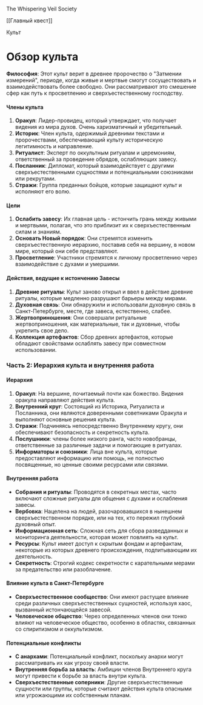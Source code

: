 The Whispering Veil Society

[[Главный квест]]

Культ

# Обзор культа

**Философия**: Этот культ верит в древнее пророчество о "Затмении измерений", периоде, когда живые и мертвые смогут сосуществовать и взаимодействовать более свободно. Они рассматривают это смешение сфер как путь к просветлению и сверхъестественному господству.

#### Члены культа

1. **Оракул**: Лидер-провидец, который утверждает, что получает видения из мира духов. Очень харизматичный и убедительный.
2. **Историк**: Член культа, одержимый древними текстами и пророчествами, обеспечивающий культу историческую легитимность и направление.
3. **Ритуалист**: Эксперт по оккультным ритуалам и церемониям, ответственный за проведение обрядов, ослабляющих завесу.
4. **Посланник**: Дипломат, который взаимодействует с другими сверхъестественными сущностями и потенциальными союзниками или рекрутами.
5. **Стражи**: Группа преданных бойцов, которые защищают культ и исполняют его волю.

#### Цели

1. **Ослабить завесу**: Их главная цель - истончить грань между живыми и мертвыми, полагая, что это приблизит их к сверхъестественным силам и знаниям.
2. **Основать Новый порядок**: Они стремятся изменить сверхъестественную иерархию, поставив себя на вершину, в новом мире, который они себе представляют.
3. **Просветление**: Участники стремятся к личному просветлению через взаимодействие с духами и умершими.

#### Действия, ведущие к истончению Завесы

1. **Древние ритуалы**: Культ заново открыл и ввел в действие древние ритуалы, которые медленно разрушают барьеры между мирами.
2. **Духовная связь**: Они обнаружили и использовали духовную связь в Санкт-Петербурге, месте, где завеса, естественно, слабее.
3. **Жертвоприношения**: Они совершали ритуальные жертвоприношения, как материальные, так и духовные, чтобы укрепить свое дело.
4. **Коллекция артефактов**: Сбор древних артефактов, которые обладают свойствами ослаблять завесу при совместном использовании.

### Часть 2: Иерархия культа и внутренняя работа

#### Иерархия

1. **Оракул**: На вершине, почитаемый почти как божество. Видения оракула направляют действия культа.
2. **Внутренний круг**: Состоящий из Историка, Ритуалиста и Посланника, они являются доверенными советниками Оракула и выполняют основные решения культа.
3. **Стражи**: Подчиняясь непосредственно Внутреннему кругу, они обеспечивают безопасность и секретность культа.
4. **Послушники**: члены более низкого ранга, часто новобранцы, ответственные за различные задачи и помогающие в ритуалах.
5. **Информаторы и союзники**: Лица вне культа, которые предоставляют информацию или помощь, не полностью посвященные, но ценные своими ресурсами или связями.

#### Внутренняя работа

- **Собрания и ритуалы**: Проводятся в секретных местах, часто включают сложные ритуалы для общения с духами и ослабления завесы.
- **Вербовка**: Нацелена на людей, разочаровавшихся в нынешнем сверхъестественном порядке, или на тех, кто пережил глубокий духовный опыт.
- **Информационная сеть**: Сложная сеть для сбора разведданных и мониторинга деятельности, которая может повлиять на культ.
- **Ресурсы**: Культ имеет доступ к скрытым фондам и артефактам, некоторые из которых древнего происхождения, подпитывающим их деятельность.
- **Секретность**: Строгий кодекс секретности с карательными мерами за предательство или разоблачение.

#### Влияние культа в Санкт-Петербурге

- **Сверхъестественное сообщество**: Они имеют растущее влияние среди различных сверхъестественных сущностей, используя хаос, вызванный истончающейся завесой.
- **Человеческое общество**: Через определенных членов они тонко влияют на человеческое общество, особенно в областях, связанных со спиритизмом и оккультизмом.

#### Потенциальные конфликты

- **С анархами**: Потенциальный конфликт, поскольку анархи могут рассматривать их как угрозу своей власти.
- **Внутренняя борьба за власть**: Амбиции членов Внутреннего круга могут привести к борьбе за власть внутри культа.
- **Сверхъестественные соперники**: Другие сверхъестественные сущности или группы, которые считают действия культа опасными или угрожающими их собственным планам.